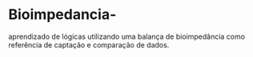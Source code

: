 # Bioimpedancia-
aprendizado de lógicas utilizando uma balança de bioimpedância como referência de captação e comparação de dados.
